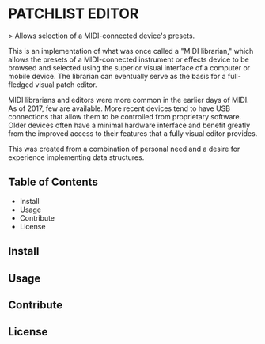 <h1>PATCHLIST EDITOR</h1>	

<p> > Allows selection of a MIDI-connected device's presets.</p>

<p>This is an implementation of what was once called a "MIDI librarian," which allows 
the presets of a MIDI-connected instrument or effects device to be browsed and selected
using the superior visual interface of a computer or mobile device. The librarian can 
eventually serve as the basis for a full-fledged visual patch editor.</p>

<p>MIDI librarians and editors were more common in the earlier days of MIDI. As of 2017, few
are available. More recent devices tend to have USB connections that allow them to be 
controlled from proprietary software. Older devices often have a minimal hardware 
interface and benefit greatly from the improved access to their features that a fully 
visual editor provides.</p>

<p>This was created from a combination of personal need and a desire for experience 
implementing data structures.</p>

<h2>Table of Contents</h2>
	<ul>
		<li><a id = "Install">Install</a></li>
		<li><a id = "Usage">Usage</a></li>
		<li><a id = "Contrib">Contribute</a></li>
		<li><a id = "Lic">License</a></li>
	</ul>

<h2 id="Install">Install</h2>

<h2 id="Usage">Usage</h2>

<h2 id="Contrib">Contribute</h2>

<h2 id="Lic">License</h2>
